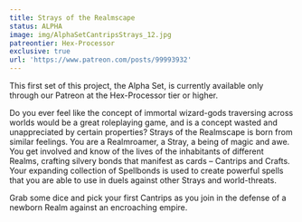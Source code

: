 ```yaml
---
title: Strays of the Realmscape
status: ALPHA
image: img/AlphaSetCantripsStrays_12.jpg
patreontier: Hex-Processor
exclusive: true
url: 'https://www.patreon.com/posts/99993932'
---
```


This first set of this project, the Alpha Set, is currently available only through our Patreon at the Hex-Processor tier or higher.

Do you ever feel like the concept of immortal wizard-gods traversing across worlds would be a great roleplaying game, and is a concept wasted and unappreciated by certain properties? Strays of the Realmscape is born from similar feelings. You are a Realmroamer, a Stray, a being of magic and awe. You get involved and know of the lives of the inhabitants of different Realms, crafting silvery bonds that manifest as cards – Cantrips and Crafts. Your expanding collection of Spellbonds is used to create powerful spells that you are able to use in duels against other Strays and world-threats. 

Grab some dice and pick your first Cantrips as you join in the defense of a newborn Realm against an encroaching empire. 
